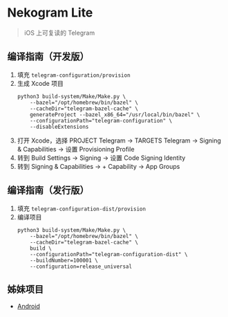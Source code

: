 # Nekogram Lite

> iOS 上可复读的 Telegram

## 编译指南（开发版）

1. 填充 `telegram-configuration/provision`
2. 生成 Xcode 项目
    ```
    python3 build-system/Make/Make.py \
        --bazel="/opt/homebrew/bin/bazel" \
        --cacheDir="telegram-bazel-cache" \
        generateProject --bazel_x86_64="/usr/local/bin/bazel" \
        --configurationPath="telegram-configuration" \
        --disableExtensions
    ```
3. 打开 Xcode，选择 PROJECT Telegram -> TARGETS Telegram -> Signing & Capabilities -> 设置 Provisioning Profile
4. 转到 Build Settings -> Signing -> 设置 Code Signing Identity
5. 转到 Signing & Capabilities -> + Capability -> App Groups

## 编译指南（发行版）

1. 填充 `telegram-configuration-dist/provision`
2. 编译项目
    ```
    python3 build-system/Make/Make.py \
        --bazel="/opt/homebrew/bin/bazel" \
        --cacheDir="telegram-bazel-cache" \
        build \
        --configurationPath="telegram-configuration-dist" \
        --buildNumber=100001 \
        --configuration=release_universal
    ```

## 姊妹项目

- [Android](https://github.com/satouriko/nekolite)

